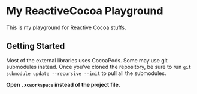 # My ReactiveCocoa Playground
This is my playground for Reactive Cocoa stuffs.

## Getting Started

Most of the external libraries uses CocoaPods. Some may use git submodules instead. Once you've cloned the repository, be sure to run `git submodule update --recursive --init` to pull all the submodules.

**Open `.xcworkspace` instead of the project file.**
